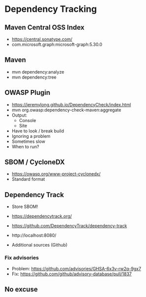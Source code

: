 # Dependency Tracking
## Maven Central OSS Index
* https://central.sonatype.com/
* com.microsoft.graph:microsoft-graph:5.30.0

## Maven
* mvn dependency:analyze
* mvn dependency:tree

## OWASP Plugin
* https://jeremylong.github.io/DependencyCheck/index.html
* mvn org.owasp:dependency-check-maven:aggregate
* Output:
    * Console
    * Site
* Have to look / break build
* Ignoring a problem
* Sometimes slow
* When to run?

## SBOM / CycloneDX

* https://owasp.org/www-project-cyclonedx/
* Standard format

## Dependency Track
* Store SBOM!
* https://dependencytrack.org/
* https://github.com/DependencyTrack/dependency-track
* http://localhost:8080/

* Additional sources (Github)

### Fix advisories
* Problem: https://github.com/advisories/GHSA-6x3v-rw2q-9gx7
* Fix: https://github.com/github/advisory-database/pull/1837

## No excuse